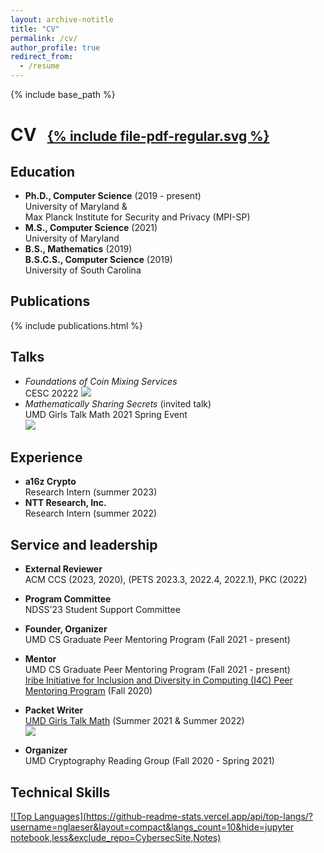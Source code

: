 ```yaml
---
layout: archive-notitle
title: "CV"
permalink: /cv/
author_profile: true
redirect_from:
  - /resume
---
```


{% include base_path %}

<style>
.icon {
  font-size: .75em;
  margin-left: .5em;
}
</style>
<!-- <h1 class="page__title">{{ page.title }}</h1> -->
# CV <a target="_blank" href="{{ base_path }}/files/Glaeser_CV_research.pdf"><span class="icon">{% include file-pdf-regular.svg %}</span></a>

Education
------
* **Ph.D., Computer Science** (2019 - present)  
  University of Maryland &  
  Max Planck Institute for Security and Privacy (MPI-SP)
* **M.S., Computer Science** (2021)  
  University of Maryland
* **B.S., Mathematics** (2019)   
  **B.S.C.S., Computer Science** (2019)  
  University of South Carolina

Publications
------
  {% include publications.html %}
  
Talks
------
* *Foundations of Coin Mixing Services*  
  CESC 20222  
  <!-- <a target="_blank" href="https://youtu.be/q9-xxy43BnM?t=4486"><img src="https://img.shields.io/badge/-video-blue"></a> -->
  <a target="_blank" href="https://youtu.be/q9-xxy43BnM?t=4486"><img src="https://img.shields.io/static/v1?label=&message=video&color=blue&logo=youtube"></a>
* *Mathematically Sharing Secrets* (invited talk)  
UMD Girls Talk Math 2021 Spring Event  
<a target="_blank" href="https://github.com/nglaeser/gtm2021/tree/main/spring"><img src="https://img.shields.io/static/v1?label=&message=slides&color=blue&logo=github"></a>
  
Experience
------
* **a16z Crypto**  
  Research Intern (summer 2023)  
* **NTT Research, Inc.**  
  Research Intern (summer 2022)

<!-- Teaching
------ -->
  
Service and leadership
------
* **External Reviewer**  
  ACM CCS (2023, 2020), (PETS 2023.3, 2022.4, 2022.1), PKC (2022)
  
* **Program Committee**  
  NDSS'23 Student Support Committee

* **Founder, Organizer**  
   UMD CS Graduate Peer Mentoring Program (Fall 2021 - present)

* **Mentor**  
  UMD CS Graduate Peer Mentoring Program (Fall 2021 - present)  
  [Iribe Initiative for Inclusion and Diversity in Computing (I4C) Peer Mentoring Program](https://inclusion.cs.umd.edu/programs#mentoring) (Fall 2020)

* **Packet Writer**  
  [UMD Girls Talk Math](https://gtm.math.umd.edu/virtualcamp2021.html) (Summer 2021 & Summer 2022)  
  <a target="_blank" href="https://github.com/nglaeser/gtm2021/blob/main/packet/main.pdf"><img src="https://img.shields.io/static/v1?label=&message=packet&color=blue&logo=github"></a>

* **Organizer**  
  UMD Cryptography Reading Group (Fall 2020 - Spring 2021)

Technical Skills
------
[![Top Languages](https://github-readme-stats.vercel.app/api/top-langs/?username=nglaeser&layout=compact&langs_count=10&hide=jupyter notebook,less&exclude_repo=CybersecSite,Notes)](https://github.com/nglaeser)